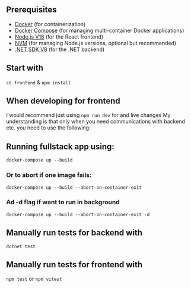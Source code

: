 ## Prerequisites

- [Docker](https://docs.docker.com/get-docker/) (for containerization)
- [Docker Compose](https://docs.docker.com/compose/install/) (for managing multi-container Docker applications)
- [Node.js V18](https://nodejs.org/en/download/) (for the React frontend)
- [NVM](https://github.com/nvm-sh/nvm) (for managing Node.js versions, optional but recommended)
- [.NET SDK V8](https://dotnet.microsoft.com/download) (for the .NET backend)

## Start with

`cd frontend` & `npm install`

## When developing for frontend

I would recommend just using `npm run dev` for and live changes
My understanding is that only when you need communications with backend etc. you need to use the following:

## Running fullstack app using:

`docker-compose up --build`

### Or to abort if one image fails:

`docker-compose up --build --abort-on-container-exit`

### Ad -d flag if want to run in background

`docker-compose up --build --abort-on-container-exit -d`

## Manually run tests for backend with

`dotnet test`

## Manually run tests for frontend with

`npm test` or `npm vitest`
